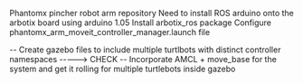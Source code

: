 Phantomx pincher robot arm repository
Need to install ROS arduino onto the arbotix board using arduino 1.05
Install arbotix_ros package
Configure phantomx_arm_moveit_controller_manager.launch file

-- Create gazebo files to include multiple turtlbots with distinct controller namespaces -----> CHECK
-- Incorporate AMCL + move_base for the system and get it rolling for multiple turtlebots inside gazebo

